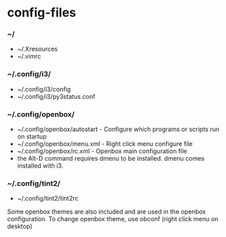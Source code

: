 # config-files

### ~/
* ~/.Xresources
* ~/.vimrc

### ~/.config/i3/
* ~/.config/i3/config
* ~/.config/i3/py3status.conf

### ~/.config/openbox/
* ~/.config/openbox/autostart - Configure which programs or scripts run on startup
* ~/.config/openbox/menu.xml - Right click menu configure file
* ~/.config/openbox/rc.xml - Openbox main configuration file
* the Alt-D command requires dmenu to be installed.  dmenu comes installed with i3.

### ~/.config/tint2/
* ~/.config/tint2/tint2rc

Some openbox themes are also included and are used in the openbox configuration.
To change openbox theme, use obconf (right click menu on desktop)
